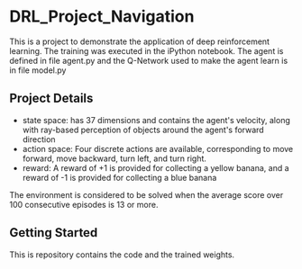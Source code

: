 # DRL_Project_Navigation
This is a project to demonstrate the application of deep reinforcement learning.
The training was executed in the iPython notebook. The agent is defined in file agent.py and the Q-Network used to make the agent learn is in file model.py

## Project Details
* state space: has 37 dimensions and contains the agent's velocity, along with ray-based perception of objects around the agent's forward direction
* action space: Four discrete actions are available, corresponding to move forward, move backward, turn left, and turn right.
* reward: A reward of +1 is provided for collecting a yellow banana, and a reward of -1 is provided for collecting a blue banana

The environment is considered to be solved when the average score over 100 consecutive episodes is 13 or more.

## Getting Started
This is repository contains the code and the trained weights.
